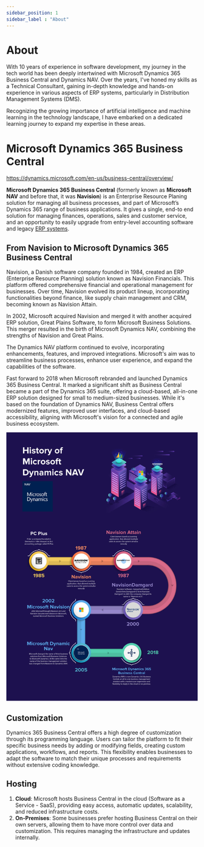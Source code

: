 ```yaml
---
sidebar_position: 1
sidebar_label : "About"
---
```

# About

With 10 years of experience in software development, my journey in the tech world has been deeply intertwined with Microsoft Dynamics 365 Business Central and Dynamics NAV. Over the years, I've honed my skills as a Technical Consultant, gaining in-depth knowledge and hands-on experience in various aspects of ERP systems, particularly in Distribution Management Systems (DMS).

Recognizing the growing importance of artificial intelligence and machine learning in the technology landscape, I have embarked on a dedicated learning journey to expand my expertise in these areas.





# Microsoft Dynamics 365 Business Central

https://dynamics.microsoft.com/en-us/business-central/overview/

**Microsoft Dynamics 365 Business Central** (formerly known as **Microsoft NAV** and before that, it was **Navision**) is an Enterprise Resource Planing solution for managing all business processes, and part of Microsoft’s Dynamics 365 range of business applications. It gives a single, end-to end solution for managing finances, operations, sales and customer service, and an opportunity to easily upgrade from entry-level accounting software and legacy [ERP systems](https://www.the365people.com/enterprise-resource-planning).

## From Navision to Microsoft Dynamics 365 Business Central

Navision, a Danish software company founded in 1984, created an ERP (Enterprise Resource Planning) solution known as Navision Financials. This platform offered comprehensive financial and operational management for businesses. Over time, Navision evolved its product lineup, incorporating functionalities beyond finance, like supply chain management and CRM, becoming known as Navision Attain.

In 2002, Microsoft acquired Navision and merged it with another acquired ERP solution, Great Plains Software, to form Microsoft Business Solutions. This merger resulted in the birth of Microsoft Dynamics NAV, combining the strengths of Navision and Great Plains.

The Dynamics NAV platform continued to evolve, incorporating enhancements, features, and improved integrations. Microsoft's aim was to streamline business processes, enhance user experience, and expand the capabilities of the software.

Fast forward to 2018 when Microsoft rebranded and launched Dynamics 365 Business Central. It marked a significant shift as Business Central became a part of the Dynamics 365 suite, offering a cloud-based, all-in-one ERP solution designed for small to medium-sized businesses. While it's based on the foundation of Dynamics NAV, Business Central offers modernized features, improved user interfaces, and cloud-based accessibility, aligning with Microsoft's vision for a connected and agile business ecosystem.

![image](img/MS_dynamic_nav_history.jpg)

## Customization

Dynamics 365 Business Central offers a high degree of customization through its programming language. Users can tailor the platform to fit their specific business needs by adding or modifying fields, creating custom applications, workflows, and reports. This flexibility enables businesses to adapt the software to match their unique processes and requirements without extensive coding knowledge.

## Hosting

1. **Cloud**: Microsoft hosts Business Central in the cloud (Software as a Service - SaaS), providing easy access, automatic updates, scalability, and reduced infrastructure costs.
2. **On-Premises**: Some businesses prefer hosting Business Central on their own servers, allowing them to have more control over data and customization. This requires managing the infrastructure and updates internally.


